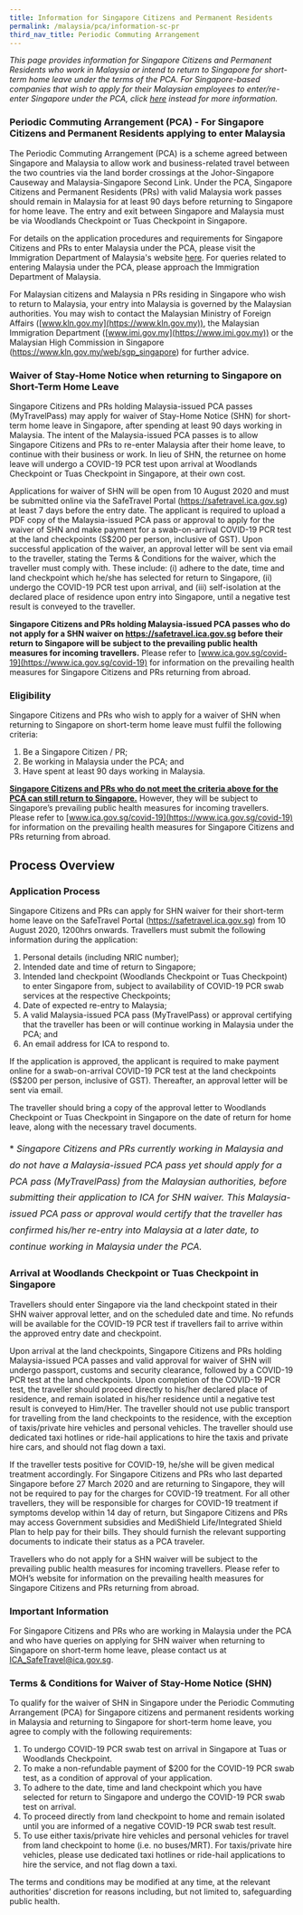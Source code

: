 ```yaml
---
title: Information for Singapore Citizens and Permanent Residents
permalink: /malaysia/pca/information-sc-pr
third_nav_title: Periodic Commuting Arrangement
---
```


*This page provides information for Singapore Citizens and Permanent Residents who work in Malaysia or intend to return to Singapore for short-term home leave under the terms of the PCA. For Singapore-based companies that wish to apply for their Malaysian employees to enter/re-enter Singapore under the PCA, click [here](malaysia/pca/requirements-and-process) instead for more information.*

### **Periodic Commuting Arrangement (PCA) - For Singapore Citizens and  Permanent Residents applying to enter Malaysia**

The Periodic Commuting Arrangement (PCA) is a scheme agreed between Singapore and Malaysia to allow work and business-related travel between the two countries via the land border crossings at the Johor-Singapore Causeway and Malaysia-Singapore Second Link. Under the PCA, Singapore Citizens and Permanent Residents (PRs) with valid Malaysia work passes should remain in Malaysia for at least 90 days before returning to Singapore for home leave. The entry and exit between Singapore and Malaysia must be via Woodlands Checkpoint or Tuas Checkpoint in Singapore.

For details on the application procedures and requirements for Singapore Citizens and PRs to enter Malaysia under the PCA, please visit the Immigration Department of Malaysia's website [here](https://www.imi.gov.my/portal2017/index.php/ms/sumber-dan-arkib/pengumuman/1833-malaysia-singapore-border-crossing-arrangement.html). For queries related to entering Malaysia under the PCA, please approach the Immigration Department of Malaysia.

For Malaysian citizens and Malaysia n PRs residing in Singapore who wish to return to Malaysia, your entry into Malaysia is governed by the Malaysian authorities. You may wish to contact the Malaysian Ministry of Foreign Affairs ([www.kln.gov.my](https://www.kln.gov.my)), the Malaysian Immigration Department ([www.imi.gov.my](https://www.imi.gov.my)) or the Malaysian High Commission in Singapore (<https://www.kln.gov.my/web/sgp_singapore>) for further advice.

### **Waiver of Stay-Home Notice when returning to Singapore on Short-Term Home Leave**

Singapore Citizens and PRs holding Malaysia-issued PCA passes (MyTravelPass) may apply for waiver of Stay-Home Notice (SHN) for short-term home leave in Singapore, after spending at least 90 days working in Malaysia. The intent of the Malaysia-issued PCA passes is to allow Singapore Citizens and PRs to re-enter Malaysia after their home leave, to continue with their business or work. In lieu of SHN, the returnee on home leave will undergo a COVID-19 PCR test upon arrival at Woodlands Checkpoint or Tuas Checkpoint in Singapore, at their own cost.

Applications for waiver of SHN will be open from 10 August 2020 and must be submitted online via the SafeTravel Portal (<https://safetravel.ica.gov.sg>) at least 7 days before the entry date. The applicant is required to upload a PDF copy of the Malaysia-issued PCA pass or approval to apply for the waiver of SHN and make payment for a swab-on-arrival COVID-19 PCR test at the land checkpoints (S$200 per person, inclusive of GST). Upon successful application of the waiver, an approval letter will be sent via email to the traveller, stating the Terms & Conditions for the waiver, which the traveller must comply with. These include: (i) adhere to the date, time and land checkpoint which he/she has selected for return to Singapore, (ii) undergo the COVID-19 PCR test upon arrival, and (iii) self-isolation at the declared place of residence upon entry into Singapore, until a negative test result is conveyed to the traveller.

**Singapore Citizens and PRs holding Malaysia-issued PCA passes who do not apply for a SHN waiver on <https://safetravel.ica.gov.sg> before their return to Singapore will be subject to the prevailing public health measures for incoming travellers.** Please refer to [www.ica.gov.sg/covid-19](https://www.ica.gov.sg/covid-19) for information on the prevailing health measures for Singapore Citizens and PRs returning from abroad.

### **Eligibility**

Singapore Citizens and PRs who wish to apply for a waiver of SHN when returning to Singapore on short-term home leave must fulfil the following criteria:
1. Be a Singapore Citizen / PR;
2. Be working in Malaysia under the PCA; and
3. Have spent at least 90 days working in Malaysia.

<b><u>Singapore Citizens and PRs who do not meet the criteria above for the PCA can still return to Singapore.</u></b> However, they will be subject to Singapore’s prevailing public health measures for incoming travellers. Please refer to [www.ica.gov.sg/covid-19](https://www.ica.gov.sg/covid-19) for information on the prevailing health measures for Singapore Citizens and PRs returning from abroad.

## **Process Overview**

### **Application Process**

Singapore Citizens and PRs can apply for SHN waiver for their short-term home leave on the SafeTravel Portal (<https://safetravel.ica.gov.sg>) from 10 August 2020, 1200hrs onwards. Travellers must submit the following information during the application:
1. Personal details (including NRIC number);
2. Intended date and time of return to Singapore;
3. Intended land checkpoint (Woodlands Checkpoint or Tuas Checkpoint) to enter Singapore from, subject to availability of COVID-19 PCR swab services at the respective Checkpoints;
4. Date of expected re-entry to Malaysia;
5. A valid Malaysia-issued PCA pass (MyTravelPass) or approval certifying that the traveller has been or will continue working in Malaysia under the PCA; and
6. An email address for ICA to respond to.

If the application is approved, the applicant is required to make payment online for a swab-on-arrival COVID-19 PCR test at the land checkpoints (S$200 per person, inclusive of GST). Thereafter, an approval letter will be sent via email.

The traveller should bring a copy of the approval letter to Woodlands Checkpoint or Tuas Checkpoint in Singapore on the date of return for home leave, along with the necessary travel documents.

<p style="font-size: 1.0rem; line-height: 1.8rem;">* <em>Singapore Citizens and PRs currently working in Malaysia and do not have a Malaysia-issued PCA pass yet should apply for a PCA pass (MyTravelPass) from the Malaysian authorities, before submitting their application to ICA for SHN waiver. This Malaysia-issued PCA pass or approval would certify that the traveller has confirmed his/her re-entry into Malaysia at a later date, to continue working in Malaysia under the PCA.</em></p>

### **Arrival at Woodlands Checkpoint or Tuas Checkpoint in Singapore**

Travellers should enter Singapore via the land checkpoint stated in their SHN waiver approval letter, and on the scheduled date and time. No refunds will be available for the COVID-19 PCR test if travellers fail to arrive within the approved entry date and checkpoint.

Upon arrival at the land checkpoints, Singapore Citizens and PRs holding Malaysia-issued PCA passes and valid approval for waiver of SHN will undergo passport, customs and security clearance, followed by a COVID-19 PCR test at the land checkpoints. Upon completion of the COVID-19 PCR test, the traveller should proceed directly to his/her declared place of residence, and remain isolated in his/her residence until a negative test result is conveyed to Him/Her. The traveller should not use public transport for travelling from the land checkpoints to the residence, with the exception of taxis/private hire vehicles and personal vehicles. The traveller should use dedicated taxi hotlines or ride-hail applications to hire the taxis and private hire cars, and should not flag down a taxi.

If the traveller tests positive for COVID-19, he/she will be given medical treatment accordingly. For Singapore Citizens and PRs who last departed Singapore before 27 March 2020 and are returning to Singapore, they will not be required to pay for the charges for COVID-19 treatment. For all other travellers, they will be responsible for charges for COVID-19 treatment if symptoms develop within 14 day of return, but Singapore Citizens and PRs may access Government subsidies and MediShield Life/Integrated Shield Plan to help pay for their bills. They should furnish the relevant supporting documents to indicate their status as a PCA traveler.

Travellers who do not apply for a SHN waiver will be subject to the prevailing public health measures for incoming travellers. Please refer to MOH’s website for information on the prevailing health measures for Singapore Citizens and PRs returning from abroad.

### **Important Information**

For Singapore Citizens and PRs who are working in Malaysia under the PCA and who have queries on applying for SHN waiver when returning to Singapore on short-term home leave, please contact us at <ICA_SafeTravel@ica.gov.sg>.

### **Terms & Conditions for Waiver of Stay-Home Notice (SHN)**

To qualify for the waiver of SHN in Singapore under the Periodic Commuting Arrangement (PCA) for Singapore citizens and permanent residents working in Malaysia and returning to Singapore for short-term home leave, you agree to comply with the following requirements:
1. To undergo COVID-19 PCR swab test on arrival in Singapore at Tuas or Woodlands Checkpoint.
2. To make a non-refundable payment of $200 for the COVID-19 PCR swab test, as a condition of approval of your application. 
3. To adhere to the date, time and land checkpoint which you have selected for return to Singapore and undergo the COVID-19 PCR swab test on arrival.
4. To proceed directly from land checkpoint to home and remain isolated until you are informed of a negative COVID-19 PCR swab test result.
5. To use either taxis/private hire vehicles and personal vehicles for travel from land checkpoint to home (i.e. no buses/MRT). For taxis/private hire vehicles, please use dedicated taxi hotlines or ride-hail applications to hire the service, and not flag down a taxi.

The terms and conditions may be modified at any time, at the relevant authorities’ discretion for reasons including, but not limited to, safeguarding public health.
